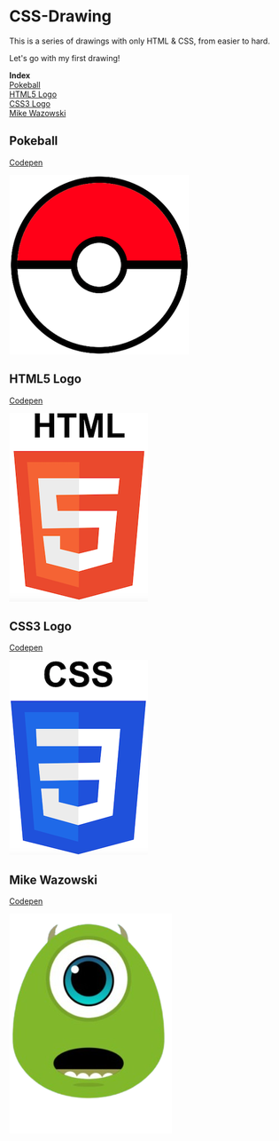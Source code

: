 # CSS-Drawing

This is a series of drawings with only HTML & CSS, from easier to hard.

Let's go with my first drawing!

**Index**<br>
[Pokeball](#pokeball)<br>
[HTML5 Logo](#html5-logo)<br>
[CSS3 Logo](#css3-logo)<br>
[Mike Wazowski](#mike-wazowski)

## Pokeball
<a href="https://codepen.io/mikelweb/pen/mybvNJx?editors=1100" target="_blank">Codepen</a>

![pokeball](Pokeball/pokeball.png?raw=true)

## HTML5 Logo
<a href="https://codepen.io/mikelweb/pen/zxObBbx?editors=1100" target="_blank">Codepen</a>

![HTML5 Logo](Logo%20HTML5/HTML5-logo.png?raw=true)

## CSS3 Logo
<a href="https://codepen.io/mikelweb/pen/NPKmKax?editors=1100" target="_blank">Codepen</a>

![CSS3 Logo](Logo%20CSS3/CSS3-logo.png?raw=true)

## Mike Wazowski
<a href="https://codepen.io/mikelweb/pen/dPbLWga?editors=1100" target="_blank">Codepen</a>

![Mike Wazowski](Mike%20Wazowski/mike.png?raw=true)